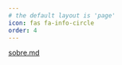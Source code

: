 ```yaml
---
# the default layout is 'page'
icon: fas fa-info-circle
order: 4
---
```


[sobre.md](https://github.com/user-attachments/files/21399339/sobre.md)
